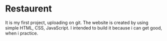 # Restaurent

It is my first project, uploading on git. The website is created by using simple HTML, CSS, JavaScript. I intended to build it because i can get good, when i practice.
